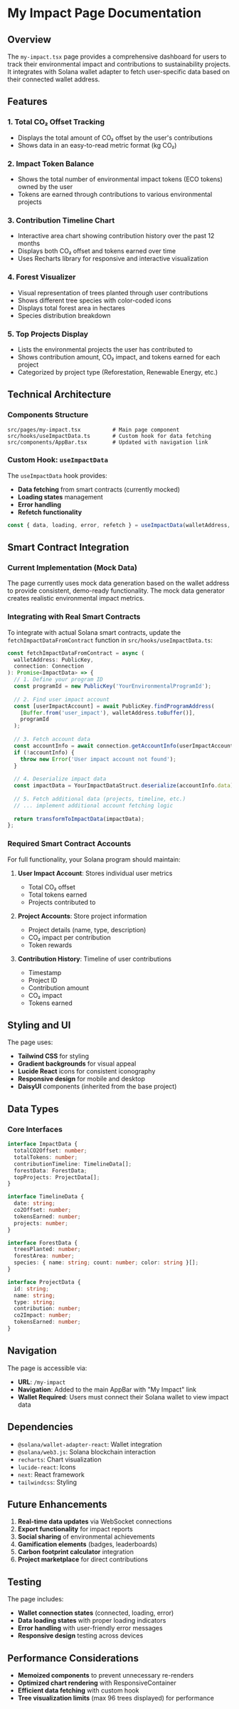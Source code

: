 # My Impact Page Documentation

## Overview

The `my-impact.tsx` page provides a comprehensive dashboard for users to track their environmental impact and contributions to sustainability projects. It integrates with Solana wallet adapter to fetch user-specific data based on their connected wallet address.

## Features

### 1. **Total CO₂ Offset Tracking**
- Displays the total amount of CO₂ offset by the user's contributions
- Shows data in an easy-to-read metric format (kg CO₂)

### 2. **Impact Token Balance**
- Shows the total number of environmental impact tokens (ECO tokens) owned by the user
- Tokens are earned through contributions to various environmental projects

### 3. **Contribution Timeline Chart**
- Interactive area chart showing contribution history over the past 12 months
- Displays both CO₂ offset and tokens earned over time
- Uses Recharts library for responsive and interactive visualization

### 4. **Forest Visualizer**
- Visual representation of trees planted through user contributions
- Shows different tree species with color-coded icons
- Displays total forest area in hectares
- Species distribution breakdown

### 5. **Top Projects Display**
- Lists the environmental projects the user has contributed to
- Shows contribution amount, CO₂ impact, and tokens earned for each project
- Categorized by project type (Reforestation, Renewable Energy, etc.)

## Technical Architecture

### Components Structure

```
src/pages/my-impact.tsx          # Main page component
src/hooks/useImpactData.ts       # Custom hook for data fetching
src/components/AppBar.tsx        # Updated with navigation link
```

### Custom Hook: `useImpactData`

The `useImpactData` hook provides:
- **Data fetching** from smart contracts (currently mocked)
- **Loading states** management
- **Error handling**
- **Refetch functionality**

```typescript
const { data, loading, error, refetch } = useImpactData(walletAddress, connection);
```

## Smart Contract Integration

### Current Implementation (Mock Data)

The page currently uses mock data generation based on the wallet address to provide consistent, demo-ready functionality. The mock data generator creates realistic environmental impact metrics.

### Integrating with Real Smart Contracts

To integrate with actual Solana smart contracts, update the `fetchImpactDataFromContract` function in `src/hooks/useImpactData.ts`:

```typescript
const fetchImpactDataFromContract = async (
  walletAddress: PublicKey,
  connection: Connection
): Promise<ImpactData> => {
  // 1. Define your program ID
  const programId = new PublicKey('YourEnvironmentalProgramId');
  
  // 2. Find user impact account
  const [userImpactAccount] = await PublicKey.findProgramAddress(
    [Buffer.from('user_impact'), walletAddress.toBuffer()],
    programId
  );
  
  // 3. Fetch account data
  const accountInfo = await connection.getAccountInfo(userImpactAccount);
  if (!accountInfo) {
    throw new Error('User impact account not found');
  }
  
  // 4. Deserialize impact data
  const impactData = YourImpactDataStruct.deserialize(accountInfo.data);
  
  // 5. Fetch additional data (projects, timeline, etc.)
  // ... implement additional account fetching logic
  
  return transformToImpactData(impactData);
};
```

### Required Smart Contract Accounts

For full functionality, your Solana program should maintain:

1. **User Impact Account**: Stores individual user metrics
   - Total CO₂ offset
   - Total tokens earned
   - Projects contributed to

2. **Project Accounts**: Store project information
   - Project details (name, type, description)
   - CO₂ impact per contribution
   - Token rewards

3. **Contribution History**: Timeline of user contributions
   - Timestamp
   - Project ID
   - Contribution amount
   - CO₂ impact
   - Tokens earned

## Styling and UI

The page uses:
- **Tailwind CSS** for styling
- **Gradient backgrounds** for visual appeal
- **Lucide React** icons for consistent iconography
- **Responsive design** for mobile and desktop
- **DaisyUI** components (inherited from the base project)

## Data Types

### Core Interfaces

```typescript
interface ImpactData {
  totalCO2Offset: number;
  totalTokens: number;
  contributionTimeline: TimelineData[];
  forestData: ForestData;
  topProjects: ProjectData[];
}

interface TimelineData {
  date: string;
  co2Offset: number;
  tokensEarned: number;
  projects: number;
}

interface ForestData {
  treesPlanted: number;
  forestArea: number;
  species: { name: string; count: number; color: string }[];
}

interface ProjectData {
  id: string;
  name: string;
  type: string;
  contribution: number;
  co2Impact: number;
  tokensEarned: number;
}
```

## Navigation

The page is accessible via:
- **URL**: `/my-impact`
- **Navigation**: Added to the main AppBar with "My Impact" link
- **Wallet Required**: Users must connect their Solana wallet to view impact data

## Dependencies

- `@solana/wallet-adapter-react`: Wallet integration
- `@solana/web3.js`: Solana blockchain interaction
- `recharts`: Chart visualization
- `lucide-react`: Icons
- `next`: React framework
- `tailwindcss`: Styling

## Future Enhancements

1. **Real-time data updates** via WebSocket connections
2. **Export functionality** for impact reports
3. **Social sharing** of environmental achievements
4. **Gamification elements** (badges, leaderboards)
5. **Carbon footprint calculator** integration
6. **Project marketplace** for direct contributions

## Testing

The page includes:
- **Wallet connection states** (connected, loading, error)
- **Data loading states** with proper loading indicators
- **Error handling** with user-friendly error messages
- **Responsive design** testing across devices

## Performance Considerations

- **Memoized components** to prevent unnecessary re-renders
- **Optimized chart rendering** with ResponsiveContainer
- **Efficient data fetching** with custom hook
- **Tree visualization limits** (max 96 trees displayed) for performance